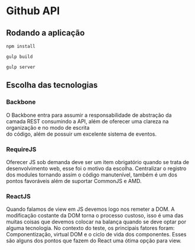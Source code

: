 # Github API

## Rodando a aplicação

`npm install`

`gulp build`

`gulp server`

## Escolha das tecnologias

### Backbone

O Backbone entra para assumir a responsabilidade de abstração da camada 
REST consumindo a API, além de oferecer uma clareza na organização e no modo de escrita  
do código, além de possuir um excelente sistema de eventos.

### RequireJS

Oferecer JS sob demanda deve ser um item obrigatório quando se trata de 
desenvolvimento web, esse foi o motivo da escolha. Centralizar 
o registro dos modules tornando assim o código manutenível, também é 
um dos pontos favoráveis além de suportar CommonJS e AMD.

### ReactJS

Quando falamos de view em JS devemos logo nos remeter a DOM. A modificação 
costante da DOM torna o processo custoso, isso é uma das muitas coisas que devemos 
colocar na balança quando se deve optar por alguma tecnologia. No contexto do 
teste, os principais fatores foram: Componentização, virtual DOM e o ciclo de 
vida dos componentes. Esses são alguns dos pontos que fazem do React uma ótima 
opção para view.
